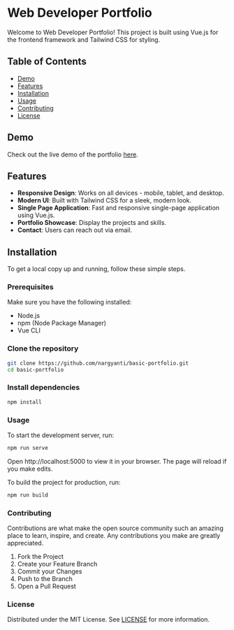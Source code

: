 # Web Developer Portfolio

Welcome to Web Developer Portfolio! This project is built using Vue.js for the frontend framework and Tailwind CSS for styling.

## Table of Contents

-   [Demo](#demo)
-   [Features](#features)
-   [Installation](#installation)
-   [Usage](#usage)
-   [Contributing](#contributing)
-   [License](#license)

## Demo

Check out the live demo of the portfolio [here](https://nargyanti.github.io).

## Features

-   **Responsive Design**: Works on all devices - mobile, tablet, and desktop.
-   **Modern UI**: Built with Tailwind CSS for a sleek, modern look.
-   **Single Page Application**: Fast and responsive single-page application using Vue.js.
-   **Portfolio Showcase**: Display the projects and skills.
-   **Contact**: Users can reach out via email.

## Installation

To get a local copy up and running, follow these simple steps.

### Prerequisites

Make sure you have the following installed:

-   Node.js
-   npm (Node Package Manager)
-   Vue CLI

### Clone the repository

```sh
git clone https://github.com/nargyanti/basic-portfolio.git
cd basic-portfolio
```

### Install dependencies

```sh
npm install
```

### Usage

To start the development server, run:

```sh
npm run serve
```

Open http://localhost:5000 to view it in your browser. The page will reload if you make edits.

To build the project for production, run:

```sh
npm run build
```

### Contributing

Contributions are what make the open source community such an amazing place to learn, inspire, and create. Any contributions you make are greatly appreciated.

1. Fork the Project
2. Create your Feature Branch
3. Commit your Changes
4. Push to the Branch
5. Open a Pull Request

### License

Distributed under the MIT License. See [LICENSE](./LICENSE) for more information.
